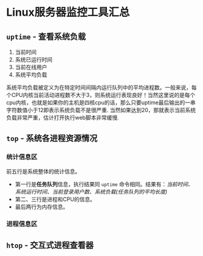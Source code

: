# Linux服务器监控工具汇总

## `uptime` - 查看系统负载
1. 当前时间
2. 系统已运行时间
3. 当前在线用户
4. 系统平均负载

系统平均负载被定义为在特定时间间隔内运行队列中的平均进程数。一般来说，每个CPU内核当前活动进程数不大于3，则系统运行表现良好！当然这里说的是每个cpu内核，也就是如果你的主机是四核cpu的话，那么只要uptime最后输出的一串字符数值小于12即表示系统负载不是很严重.
当然如果达到20，那就表示当前系统负载非常严重，估计打开执行web脚本非常缓慢.


## `top` - 系统各进程资源情况

### 统计信息区
前五行是系统整体的统计信息。

- 第一行是**任务队列**信息，执行结果同 `uptime` 命令相同。结果有：*当前时间、系统运行时间、当前登录用户数、系统负载(任务队列的平均长度)*
- 第二、三行是进程和CPU的信息。
- 最后两行为内存信息。

### 进程信息区

## `htop` - 交互式进程查看器
